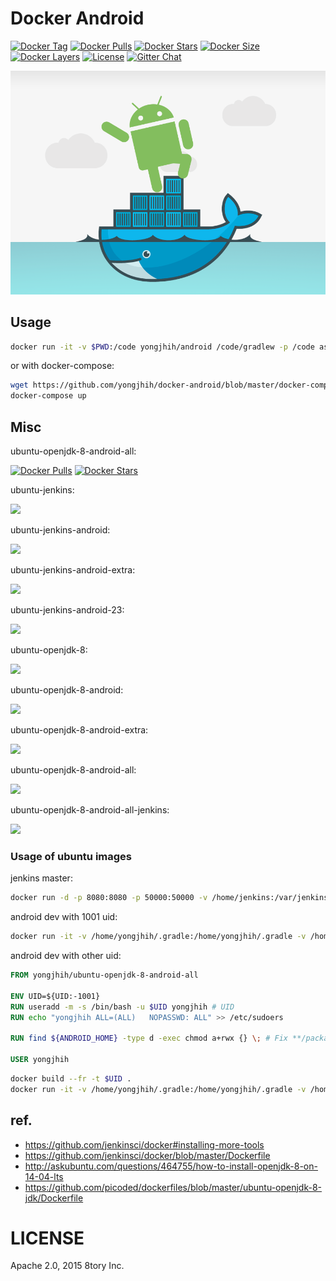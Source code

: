 # Docker Android

[![Docker Tag](https://img.shields.io/github/tag/yongjhih/docker-android.svg)](https://hub.docker.com/r/yongjhih/android/tags/)
[![Docker Pulls](https://img.shields.io/docker/pulls/yongjhih/android.svg)](https://hub.docker.com/r/yongjhih/android/)
[![Docker Stars](https://img.shields.io/docker/stars/yongjhih/android.svg)](https://hub.docker.com/r/yongjhih/android/)
[![Docker Size](https://img.shields.io/imagelayers/image-size/yongjhih/android/latest.svg)](https://imagelayers.io/?images=yongjhih/android:latest)
[![Docker Layers](https://img.shields.io/imagelayers/layers/yongjhih/android/latest.svg)](https://imagelayers.io/?images=yongjhih/android:latest)
[![License](https://img.shields.io/github/license/yongjhih/docker-android.svg)](https://github.com/yongjhih/docker-android/raw/master/LICENSE)
[![Gitter Chat](https://img.shields.io/gitter/room/yongjhih/docker-android.svg)](https://gitter.im/yongjhih/docker-android)

![](art/docker-android.png)

## Usage

```sh
docker run -it -v $PWD:/code yongjhih/android /code/gradlew -p /code assembleDebug
```

or with docker-compose:

```sh
wget https://github.com/yongjhih/docker-android/blob/master/docker-compose.yml
docker-compose up
```

## Misc

ubuntu-openjdk-8-android-all:

[![Docker Pulls](https://img.shields.io/docker/pulls/yongjhih/ubuntu-openjdk-8-android-all.svg)](https://hub.docker.com/r/yongjhih/ubuntu-openjdk-8-android-all/)
[![Docker Stars](https://img.shields.io/docker/stars/yongjhih/ubuntu-openjdk-8-android-all.svg)](https://hub.docker.com/r/yongjhih/ubuntu-openjdk-8-android-all/)

ubuntu-jenkins:

[![](https://badge.imagelayers.io/yongjhih/ubuntu-jenkins:latest.svg)](https://imagelayers.io/?images=yongjhih/ubuntu-jenkins:latest)

ubuntu-jenkins-android:

[![](https://badge.imagelayers.io/yongjhih/ubuntu-jenkins-android:latest.svg)](https://imagelayers.io/?images=yongjhih/ubuntu-jenkins-android:latest)

ubuntu-jenkins-android-extra:

[![](https://badge.imagelayers.io/yongjhih/ubuntu-jenkins-android-extra:latest.svg)](https://imagelayers.io/?images=yongjhih/ubuntu-jenkins-android-extra:latest)

ubuntu-jenkins-android-23:

[![](https://badge.imagelayers.io/yongjhih/ubuntu-jenkins-android-23:latest.svg)](https://imagelayers.io/?images=yongjhih/ubuntu-jenkins-android-23:latest)

ubuntu-openjdk-8:

[![](https://badge.imagelayers.io/yongjhih/ubuntu-openjdk-8:latest.svg)](https://imagelayers.io/?images=yongjhih/ubuntu-openjdk-8:latest)

ubuntu-openjdk-8-android:

[![](https://badge.imagelayers.io/yongjhih/ubuntu-openjdk-8-android:latest.svg)](https://imagelayers.io/?images=yongjhih/ubuntu-openjdk-8-android:latest)

ubuntu-openjdk-8-android-extra:

[![](https://badge.imagelayers.io/yongjhih/ubuntu-openjdk-8-android-extra:latest.svg)](https://imagelayers.io/?images=yongjhih/ubuntu-openjdk-8-android-extra:latest)

ubuntu-openjdk-8-android-all:

[![](https://badge.imagelayers.io/yongjhih/ubuntu-openjdk-8-android-all:latest.svg)](https://imagelayers.io/?images=yongjhih/ubuntu-openjdk-8-android-all:latest)

ubuntu-openjdk-8-android-all-jenkins:

[![](https://badge.imagelayers.io/yongjhih/ubuntu-openjdk-8-android-all-jenkins:latest.svg)](https://imagelayers.io/?images=yongjhih/ubuntu-openjdk-8-android-all-jenkins:latest)

### Usage of ubuntu images

jenkins master:

```sh
docker run -d -p 8080:8080 -p 50000:50000 -v /home/jenkins:/var/jenkins_home yongjhih/ubuntu-openjdk-8-android-all-jenkins
```

android dev with 1001 uid:

```sh
docker run -it -v /home/yongjhih/.gradle:/home/yongjhih/.gradle -v /home/yongjhih/works/android:/home/yongjhih/works/android yongjhih/ubuntu-openjdk-8-android-all-1001 bash
```

android dev with other uid:

```dockerfile
FROM yongjhih/ubuntu-openjdk-8-android-all

ENV UID=${UID:-1001}
RUN useradd -m -s /bin/bash -u $UID yongjhih # UID
RUN echo "yongjhih ALL=(ALL)   NOPASSWD: ALL" >> /etc/sudoers

RUN find ${ANDROID_HOME} -type d -exec chmod a+rwx {} \; # Fix **/package.xml (Permission Denied)

USER yongjhih
```

```sh
docker build --fr -t $UID .
docker run -it -v /home/yongjhih/.gradle:/home/yongjhih/.gradle -v /home/yongjhih/works/android:/home/yongjhih/works/android $UID bash
```

## ref.

* https://github.com/jenkinsci/docker#installing-more-tools
* https://github.com/jenkinsci/docker/blob/master/Dockerfile
* http://askubuntu.com/questions/464755/how-to-install-openjdk-8-on-14-04-lts
* https://github.com/picoded/dockerfiles/blob/master/ubuntu-openjdk-8-jdk/Dockerfile

# LICENSE

Apache 2.0, 2015 8tory Inc.
